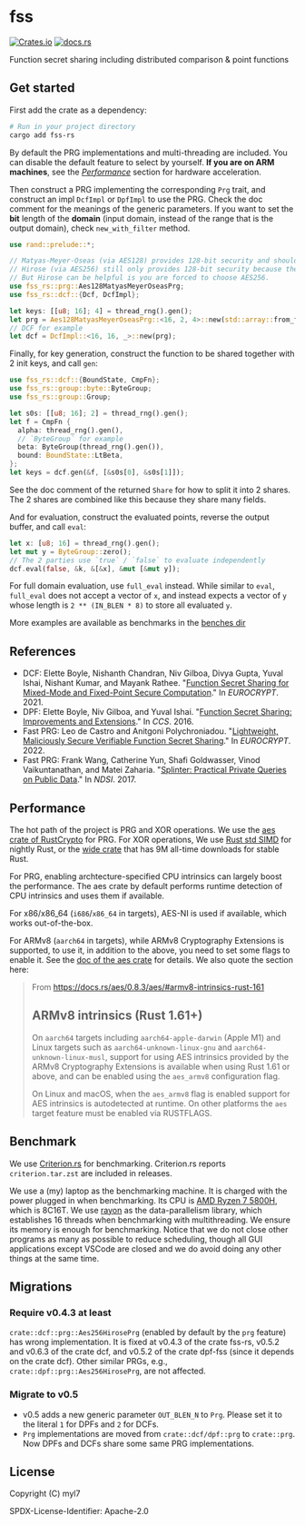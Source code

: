 # fss

[![Crates.io](https://img.shields.io/crates/d/fss-rs)](https://crates.io/crates/fss-rs)
[![docs.rs](https://img.shields.io/docsrs/fss-rs)](https://docs.rs/fss-rs)

Function secret sharing including distributed comparison & point functions

## Get started

First add the crate as a dependency:

```bash
# Run in your project directory
cargo add fss-rs
```

By default the PRG implementations and multi-threading are included.
You can disable the default feature to select by yourself.
**If you are on ARM machines**, see the [_Performance_](#performance) section for hardware acceleration.

Then construct a PRG implementing the corresponding `Prg` trait, and construct an impl `DcfImpl` or `DpfImpl` to use the PRG.
Check the doc comment for the meanings of the generic parameters.
If you want to set the **bit** length of the **domain** (input domain, instead of the range that is the output domain), check `new_with_filter` method.

```rust
use rand::prelude::*;

// Matyas-Meyer-Oseas (via AES128) provides 128-bit security and should be enough.
// Hirose (via AES256) still only provides 128-bit security because the output is not chained.
// But Hirose can be helpful is you are forced to choose AES256.
use fss_rs::prg::Aes128MatyasMeyerOseasPrg;
use fss_rs::dcf::{Dcf, DcfImpl};

let keys: [[u8; 16]; 4] = thread_rng().gen();
let prg = Aes128MatyasMeyerOseasPrg::<16, 2, 4>::new(std::array::from_fn(|i| &keys[i]));
// DCF for example
let dcf = DcfImpl::<16, 16, _>::new(prg);
```

Finally, for key generation, construct the function to be shared together with 2 init keys, and call `gen`:

```rust
use fss_rs::dcf::{BoundState, CmpFn};
use fss_rs::group::byte::ByteGroup;
use fss_rs::group::Group;

let s0s: [[u8; 16]; 2] = thread_rng().gen();
let f = CmpFn {
  alpha: thread_rng().gen(),
  // `ByteGroup` for example
  beta: ByteGroup(thread_rng().gen()),
  bound: BoundState::LtBeta,
};
let keys = dcf.gen(&f, [&s0s[0], &s0s[1]]);
```

See the doc comment of the returned `Share` for how to split it into 2 shares.
The 2 shares are combined like this because they share many fields.

And for evaluation, construct the evaluated points, reverse the output buffer, and call `eval`:

```rust
let x: [u8; 16] = thread_rng().gen();
let mut y = ByteGroup::zero();
// The 2 parties use `true` / `false` to evaluate independently
dcf.eval(false, &k, &[&x], &mut [&mut y]);
```

For full domain evaluation, use `full_eval` instead.
While similar to `eval`, `full_eval` does not accept a vector of `x`, and instead expects a vector of `y` whose length is `2 ** (IN_BLEN * 8)` to store all evaluated `y`.

More examples are available as benchmarks in the [benches dir](./benches)

## References

- DCF: Elette Boyle, Nishanth Chandran, Niv Gilboa, Divya Gupta, Yuval Ishai, Nishant Kumar, and Mayank Rathee. "[Function Secret Sharing for Mixed-Mode and Fixed-Point Secure Computation](https://link.springer.com/chapter/10.1007/978-3-030-77886-6_30)." In _EUROCRYPT_. 2021.
- DPF: Elette Boyle, Niv Gilboa, and Yuval Ishai. "[Function Secret Sharing: Improvements and Extensions](https://eprint.iacr.org/2018/707)." In _CCS_. 2016.
- Fast PRG: Leo de Castro and Anitgoni Polychroniadou. "[Lightweight, Maliciously Secure Verifiable Function Secret Sharing](https://eprint.iacr.org/2021/580)." In _EUROCRYPT_. 2022.
- Fast PRG: Frank Wang, Catherine Yun, Shafi Goldwasser, Vinod Vaikuntanathan, and Matei Zaharia. "[Splinter: Practical Private Queries on Public Data](https://www.usenix.org/conference/nsdi17/technical-sessions/presentation/wang-frank)." In _NDSI_. 2017.

## Performance

The hot path of the project is PRG and XOR operations.
We use the [aes crate of RustCrypto] for PRG.
For XOR operations, We use [Rust std SIMD] for nightly Rust, or the [wide crate] that has 9M all-time downloads for stable Rust.

[Rust std SIMD]: https://doc.rust-lang.org/std/simd/index.html
[aes crate of RustCrypto]: https://crates.io/crates/aes
[wide crate]: https://crates.io/crates/wide

For PRG, enabling archtecture-specified CPU intrinsics can largely boost the performance.
The aes crate by default performs runtime detection of CPU intrinsics and uses them if available.

For x86/x86_64 (`i686`/`x86_64` in targets), AES-NI is used if available, which works out-of-the-box.

For ARMv8 (`aarch64` in targets), while ARMv8 Cryptography Extensions is supported, to use it,
in addition to the above, you need to set some flags to enable it.
See the [doc of the aes crate] for details.
We also quote the section here:

[doc of the aes crate]: https://docs.rs/aes/latest/aes/

> From <https://docs.rs/aes/0.8.3/aes/#armv8-intrinsics-rust-161>
>
> ## ARMv8 intrinsics (Rust 1.61+)
>
> On `aarch64` targets including `aarch64-apple-darwin` (Apple M1) and Linux
> targets such as `aarch64-unknown-linux-gnu` and `aarch64-unknown-linux-musl`,
> support for using AES intrinsics provided by the ARMv8 Cryptography Extensions
> is available when using Rust 1.61 or above, and can be enabled using the
> `aes_armv8` configuration flag.
>
> On Linux and macOS, when the `aes_armv8` flag is enabled support for AES
> intrinsics is autodetected at runtime. On other platforms the `aes`
> target feature must be enabled via RUSTFLAGS.

## Benchmark

We use [Criterion.rs] for benchmarking.
Criterion.rs reports `criterion.tar.zst` are included in releases.

We use a (my) laptop as the benchmarking machine.
It is charged with the power plugged in when benchmarking.
Its CPU is [AMD Ryzen 7 5800H], which is 8C16T.
We use [rayon] as the data-parallelism library, which establishes 16 threads when benchmarking with multithreading.
We ensure its memory is enough for benchmarking.
Notice that we do not close other programs as many as possible to reduce scheduling, though all GUI applications except VSCode are closed and we do avoid doing any other things at the same time.

[Criterion.rs]: https://github.com/bheisler/criterion.rs
[AMD Ryzen 7 5800H]: https://www.amd.com/en/product/10821
[rayon]: https://github.com/rayon-rs/rayon

## Migrations

### Require v0.4.3 at least

`crate::dcf::prg::Aes256HirosePrg` (enabled by default by the `prg` feature) has wrong implementation.
It is fixed at v0.4.3 of the crate fss-rs, v0.5.2 and v0.6.3 of the crate dcf, and v0.5.2 of the crate dpf-fss (since it depends on the crate dcf).
Other similar PRGs, e.g., `crate::dpf::prg::Aes256HirosePrg`, are not affected.

### Migrate to v0.5

- v0.5 adds a new generic parameter `OUT_BLEN_N` to `Prg`.
  Please set it to the literal `1` for DPFs and `2` for DCFs.
- `Prg` implementations are moved from `crate::dcf/dpf::prg` to `crate::prg`.
  Now DPFs and DCFs share some same PRG implementations.

## License

Copyright (C) myl7

SPDX-License-Identifier: Apache-2.0
